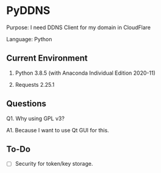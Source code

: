 # PyDDNS

Purpose: I need DDNS Client for my domain in CloudFlare

Language: Python

## Current Environment

1. Python 3.8.5 (with Anaconda Individual Edition 2020-11)

2. Requests 2.25.1

## Questions

Q1. Why using GPL v3?

A1. Because I want to use Qt GUI for this.

## To-Do

- [ ] Security for token/key storage.
